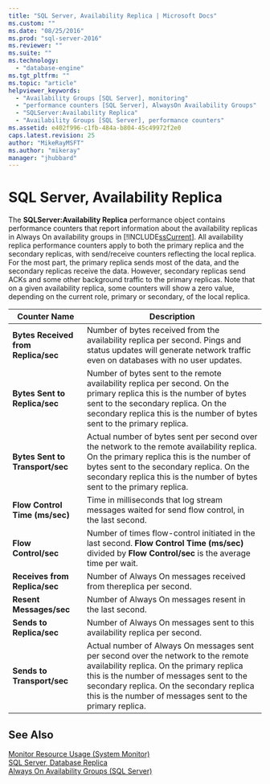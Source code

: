 ```yaml
---
title: "SQL Server, Availability Replica | Microsoft Docs"
ms.custom: ""
ms.date: "08/25/2016"
ms.prod: "sql-server-2016"
ms.reviewer: ""
ms.suite: ""
ms.technology: 
  - "database-engine"
ms.tgt_pltfrm: ""
ms.topic: "article"
helpviewer_keywords: 
  - "Availability Groups [SQL Server], monitoring"
  - "performance counters [SQL Server], AlwaysOn Availability Groups"
  - "SQLServer:Availability Replica"
  - "Availability Groups [SQL Server], performance counters"
ms.assetid: e402f996-c1fb-484a-b804-45c49972f2e0
caps.latest.revision: 25
author: "MikeRayMSFT"
ms.author: "mikeray"
manager: "jhubbard"
---
```

# SQL Server, Availability Replica
  The **SQLServer:Availability Replica** performance object contains performance counters that report information about the availability replicas in Always On availability groups in [!INCLUDE[ssCurrent](../../includes/sscurrent-md.md)]. All availability replica performance counters apply to both the primary replica and the secondary replicas, with send/receive counters reflecting the local replica. For the most part, the primary replica sends most of the data, and the secondary replicas receive the data. However, secondary replicas send ACKs and some other background traffic to the primary replicas. Note that on a given availability replica, some counters will show a zero value, depending on the current role, primary or secondary, of the local replica.  
  
|Counter Name|Description|  
|------------------|-----------------|  
|**Bytes Received from Replica/sec**|Number of bytes received from the availability replica per second. Pings and status updates will generate network traffic even on databases with no user updates.|  
|**Bytes Sent to Replica/sec**|Number of bytes sent to the remote availability replica per second. On the primary replica this is the number of bytes sent to the secondary replica. On the secondary replica this is the number of bytes sent to the primary replica.|  
|**Bytes Sent to Transport/sec**|Actual number of bytes sent per second over the network to the remote availability replica. On the primary replica this is the number of bytes sent to the secondary replica. On the secondary replica this is the number of bytes sent to the primary replica.|  
|**Flow Control Time (ms/sec)**|Time in milliseconds that log stream messages waited for send flow control, in the last second.|  
|**Flow Control/sec**|Number of times flow-control initiated in the last second. **Flow Control Time (ms/sec)** divided by **Flow Control/sec** is the average time per wait.|  
|**Receives from Replica/sec**|Number of Always On messages received from thereplica per second.|  
|**Resent Messages/sec**|Number of Always On messages resent in the last second.|  
|**Sends to Replica/sec**|Number of Always On messages sent to this availability replica per second.|  
|**Sends to Transport/sec**|Actual number of Always On messages sent per second over the network to the remote availability replica. On the primary replica this is the number of messages sent to the secondary replica. On the secondary replica this is the number of messages sent to the primary replica.|  
  
## See Also  
 [Monitor Resource Usage &#40;System Monitor&#41;](../../relational-databases/performance-monitor/monitor-resource-usage-system-monitor.md)   
 [SQL Server, Database Replica](../../relational-databases/performance-monitor/sql-server-database-replica.md)   
 [Always On Availability Groups (SQL Server)](/sql-docs/docs/database-engine/availability-groups/windows/always-on-availability-groups-sql-server)  
  
  
